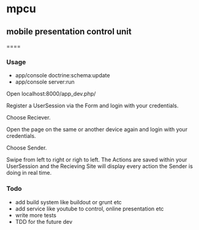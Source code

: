 # mpcu

## mobile presentation control unit

====

### Usage

- app/console doctrine:schema:update
- app/console server:run

Open localhost:8000/app_dev.php/

Register a UserSession via the Form and login with your credentials.

Choose Reciever.

Open the page on the same or another device again and login with your credentials.

Choose Sender.

Swipe from left to right or righ to left. The Actions are saved within your UserSession and the Recieving Site will display every action the Sender is doing in real time.

### Todo

- add build system like buildout or grunt etc
- add service like youtube to control, online presentation etc 
- write more tests
- TDD for the future dev
